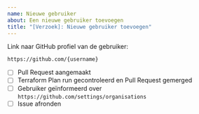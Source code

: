 ```yaml
---
name: Nieuwe gebruiker
about: Een nieuwe gebruiker toevoegen
title: "[Verzoek]: Nieuwe gebruiker toevoegen"
---
```


<!-- Vervang hieronder {username} door de GitHub username van de gebruiker -->

Link naar GitHub profiel van de gebruiker:

```plaintext
https://github.com/{username}
```

<!-- Wat hier onder staat mag je bij het aanmaken van het issue negeren -->

- [ ] Pull Request aangemaakt
- [ ] Terraform Plan run gecontroleerd en Pull Request gemerged
- [ ] Gebruiker geïnformeerd over `https://github.com/settings/organisations`
- [ ] Issue afronden
